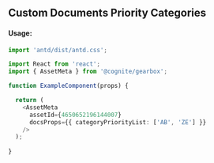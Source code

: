 ## Custom Documents Priority Categories

<!-- STORY -->

#### Usage:

```typescript jsx
import 'antd/dist/antd.css';

import React from 'react';
import { AssetMeta } from '@cognite/gearbox';

function ExampleComponent(props) {

  return (
    <AssetMeta 
      assetId={4650652196144007}
      docsProps={{ categoryPriorityList: ['AB', 'ZE'] }}
    />
  );
  
}
```
